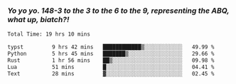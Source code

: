 ### ***Yo yo yo. 148-3 to the 3 to the 6 to the 9, representing the ABQ, what up, biatch?!***

<!--START_SECTION:waka-->

```txt
Total Time: 19 hrs 10 mins

typst         9 hrs 42 mins   ████████████▒░░░░░░░░░░░░   49.99 %
Python        5 hrs 45 mins   ███████▒░░░░░░░░░░░░░░░░░   29.66 %
Rust          1 hr 56 mins    ██▒░░░░░░░░░░░░░░░░░░░░░░   09.98 %
Lua           51 mins         █░░░░░░░░░░░░░░░░░░░░░░░░   04.41 %
Text          28 mins         ▓░░░░░░░░░░░░░░░░░░░░░░░░   02.45 %
```

<!--END_SECTION:waka-->

<!--
**AJMC2002/AJMC2002** is a ✨ _special_ ✨ repository because its `README.md` (this file) appears on your GitHub profile.

Here are some ideas to get you started:

- 🔭 I’m currently working on ...
- 🌱 I’m currently learning ...
- 👯 I’m looking to collaborate on ...
- 🤔 I’m looking for help with ...
- 💬 Ask me about ...
- 📫 How to reach me: ...
- 😄 Pronouns: ...
- ⚡ Fun fact: ...
-->
